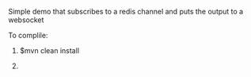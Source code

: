 Simple demo that subscribes to a redis channel and puts the output to a
websocket

To complile: 

1. $mvn clean install

2. 
